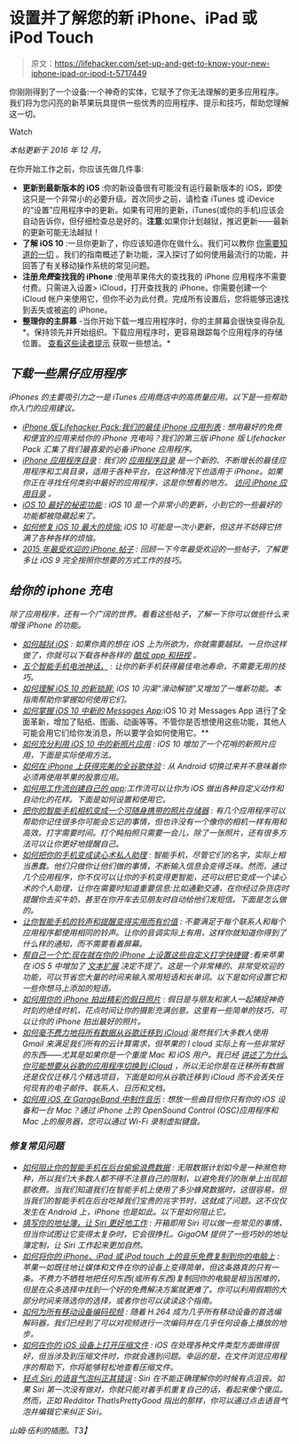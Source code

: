 # 设置并了解您的新 iPhone、iPad 或 iPod Touch

> 原文：<https://lifehacker.com/set-up-and-get-to-know-your-new-iphone-ipad-or-ipod-t-5717449>

你刚刚得到了一个设备:一个神奇的实体，它赋予了你无法理解的更多应用程序。我们将为您闪亮的新苹果玩具提供一些优秀的应用程序、提示和技巧，帮助您理解这一切。

Watch

*本帖更新于 2016 年 12 月。*

在你开始工作之前，你应该先做几件事:

*   **更新到最新版本的 iOS** :你的新设备很有可能没有运行最新版本的 iOS，即使这只是一个非常小的必要升级。首次同步之前，请检查 iTunes 或 iDevice 的“设置”应用程序中的更新。如果有可用的更新，iTunes(或你的手机)应该会自动告诉你，但仔细检查总是好的。**注意**:如果你计划越狱，推迟更新——最新的更新可能无法越狱！
*   **了解 iOS 10** :一旦你更新了，你应该知道你在做什么。我们可以教你 [你需要知道的一切](http://lifehacker.com/all-the-new-features-in-ios-10-in-two-minutes-1786554385) 。我们的指南概述了新功能，深入探讨了如何使用最流行的功能，并回答了有关移动操作系统的常见问题。
*   **注册*免费*查找我的 iPhone** :使用苹果伟大的查找我的 iPhone 应用程序不需要付费。只需进入设置> iCloud，打开查找我的 iPhone。你需要创建一个 iCloud 帐户来使用它，但你不必为此付费。完成所有设置后，您将能够迅速找到丢失或被盗的 iPhone。
*   **整理你的主屏幕** -当你开始下载一堆应用程序时，你的主屏幕会很快变得杂乱*。保持领先并开始组织。下载应用程序时，更容易跟踪每个应用程序的存储位置。 [查看这些读者提示](http://lifehacker.com/how-do-you-organize-your-smartphones-home-screen-5715135) 获取一些想法。*

## *下载一些黑仔应用程序*

*iPhones 的主要吸引力之一是 iTunes 应用商店中的高质量应用。以下是一些帮助你入门的应用建议。*

*   *[iPhone 版 Lifehacker Pack:我们的最佳 iPhone 应用列表](http://lifehacker.com/lifehacker-pack-for-iphone-2013-our-list-of-the-best-i-804543677) : *想用最好的免费和便宜的应用来给你的 iPhone 充电吗？我们的第三版 iPhone 版 Lifehacker Pack 汇集了我们最喜爱的必备 iPhone 应用程序。**
*   *[iPhone 应用程序目录](http://lifehacker.com/apps/iphone) : *我们的* [*应用程序目录*](http://lifehacker.com/appdirectory) *是一个新的、不断增长的最佳应用程序和工具目录，适用于各种平台，在这种情况下也适用于 iPhone。如果你正在寻找任何类别中最好的应用程序，这是你想看的地方。* [*访问 iPhone 应用目录*](http://lifehacker.com/apps/iphone) *。**
*   *[iOS 10 最好的秘密功能](http://lifehacker.com/top-10-secret-features-in-ios-10-1786630631) : *iOS 10 是一个非常小的更新，小到它的一些最好的功能都被隐藏起来了。**
*   *[如何修复 iOS 10 最大的烦恼:](http://lifehacker.com/how-to-fix-ios-10s-biggest-annoyances-1786590906) *iOS 10 可能是一次小更新，但这并不妨碍它挤满了各种各样的烦恼。**
*   *[2015 年最受欢迎的 iPhone 帖子](http://lifehacker.com/preview/most-popular-ios-downloads-and-posts-of-2015-1748730287) : *回顾一下今年最受欢迎的一些帖子，了解更多让 iOS 9 完全按照你想要的方式工作的技巧。**

## *给你的 iphone 充电*

*除了应用程序，还有一个广阔的世界。看看这些帖子，了解一下你可以做些什么来增强 iPhone 的功能。*

*   *[如何越狱 iOS](http://lifehacker.com/how-to-jailbreak-your-iphone-the-always-up-to-date-gui-5771943) : *如果你真的想在 iOS 上为所欲为，你就需要越狱。一旦你这样做了，你就可以下载各种各样的* [*酷炫 app 和扭捏*](http://lifehacker.com/the-best-jailbreak-apps-and-tweaks-for-ios-9-1737927710) *。**
*   *[五个智能手机电池神话，](http://lifehacker.com/smartphone-battery-myths-explained-1735327089) : *让你的新手机获得最佳电池寿命，不需要无用的技巧。**
*   *[如何理解 iOS 10 的新锁屏:](http://lifehacker.com/how-to-make-sense-of-ios-10s-new-lock-screen-1786541529) *iOS 10 沟渠“滑动解锁”又增加了一堆新功能。本指南帮助你掌握如何使用它们。**
*   *[如何掌握 iOS 10 中新的 Messages App](http://lifehacker.com/how-to-master-the-new-messages-app-in-ios-10-1786543589)*:iOS 10 对 Messages App 进行了全面革新，增加了贴纸、图画、动画等等。不管你是否想使用这些功能，其他人可能会用它们给你发消息，所以要学会如何使用它。**
*   *[如何充分利用 iOS 10 中的新照片应用](http://lifehacker.com/how-to-get-the-most-out-of-the-new-photos-app-in-ios-10-1786594785) *: iOS 10 增加了一个花哨的新照片应用，下面是实际使用方法。**
*   *[如何在 iPhone 上获得完美的全谷歌体验](http://lifehacker.com/how-to-get-a-perfect-all-google-experience-on-the-iphon-1740638647) : *从 Android 切换过来并不意味着你必须再使用苹果的股票应用。**
*   *[如何用工作流创建自己的 app](http://lifehacker.com/how-to-create-your-own-ios-apps-and-extensions-with-wor-1672952936#_ga=1.68380569.968941705.1436971740):*工作流可以让你为 iOS 做出各种自定义动作和自动化的花样。下面是如何设置和使用它。**
*   *[把你的智能手机相机变成一个可随身携带的照片存储器](http://lifehacker.com/turn-your-smartphone-camera-into-a-pocketable-photograp-5955077) : *有几个应用程序可以帮助你记住很多你可能会忘记的事情，但也许没有一个像你的相机一样有用和高效。打字需要时间。打个盹拍照只需要一会儿，除了一张照片，还有很多方法可以让你更好地提醒自己。**
*   *[如何把你的手机变成读心术私人助理](https://lifehacker.com/how-to-turn-your-phone-into-a-mind-reading-personal-ass-5950162) : *智能手机，尽管它们的名字，实际上相当愚蠢。他们只做你让他们做的事情，不断输入信息会变得乏味。然而，通过几个应用程序，你不仅可以让你的手机变得更智能，还可以把它变成一个读心术的个人助理，让你在需要时知道重要信息:比如通勤交通，在你经过杂货店时提醒你去买牛奶，甚至在你开车去见朋友时自动给他们发短信。下面是怎么做的。**
*   *[让你智能手机的铃声和提醒变得实用而有价值](http://lifehacker.com/how-can-i-make-my-smartphones-ringtones-and-alerts-actu-5946268) : *不要满足于每个联系人和每个应用程序都使用相同的铃声。让你的音调实际上有用，这样你就知道你得到了什么样的通知，而不需要看着屏幕。**
*   *[帮自己一个忙:*现在就在你的 iPhone 上设置这些自定义打字快捷键*](https://lifehacker.com/do-yourself-a-favor-set-up-these-custom-typing-shortcu-5849229) *:看来苹果在 iOS 5 中增加了* [*文本扩展*](http://lifehacker.com/how-to-use-text-expansion-to-save-yourself-hours-of-typ-5611210) *决定不提了。这是一个非常棒的、非常受欢迎的功能，可以节省您大量的时间来输入常用短语和长单词。以下是如何设置它和一些你想马上添加的短语。**
*   *[如何用你的 iPhone 拍出精彩的假日照片](http://lifehacker.com/how-to-take-great-holiday-photos-with-your-iphone-5870709) : *假日是与朋友和家人一起捕捉神奇时刻的绝佳时机，花点时间让你的摄影充满创意。这里有一些简单的技巧，可以让你的 iPhone 拍出最好的照片。**
*   *[如何毫不费力地将所有数据从谷歌迁移到 iCloud](http://lifehacker.com/how-to-migrate-all-your-data-to-icloud-from-google-with-5850859):*虽然我们大多数人使用 Gmail 来满足我们所有的云计算需求，但苹果的 I cloud 实际上有一些非常好的东西——尤其是如果你是一个重度 Mac 和 iOS 用户。我已经* [*讲述了为什么你可能想要从谷歌的应用程序切换到 iCloud*](http://lifehacker.com/should-i-switch-to-icloud-from-google-5850516) *，所以无论你是在迁移所有数据还是仅仅迁移几个精选项目，下面是如何从谷歌迁移到 iCloud 而不会丢失任何现有的电子邮件、联系人、日历和文档。** 
*   *[如何用 iOS 在 GarageBand 中制作音乐](http://lifehacker.com/how-to-make-music-in-garageband-with-ios-5680278) : *想放一些曲目但你只有你的 iOS 设备和一台 Mac？通过 iPhone 上的 OpenSound Control (OSC)应用程序和 Mac 上的服务器，您可以通过 Wi-Fi 录制虚拟键盘。**

### *修复常见问题*

*   *[如何阻止你的智能手机在后台偷偷浪费数据](http://lifehacker.com/how-to-stop-your-smartphone-from-secretly-wasting-data-5957947) : *无限数据计划如今是一种濒危物种，所以我们大多数人都不得不注意自己的限制，以避免我们的账单上出现超额收费。当我们知道我们在智能手机上使用了多少蜂窝数据时，这很容易，但当我们的智能手机在后台吃掉我们宝贵的兆字节时，这就成了问题。这不仅仅发生在 Android 上，iPhone 也是如此。以下是如何阻止它。**
*   *[填写你的地址簿，让 Siri 更好地工作](http://lifehacker.com/fill-out-your-address-book-to-make-siri-work-better-5870756) : *开箱即用 Siri 可以做一些常见的事情，但当你试图让它变得太复杂时，它会很挣扎。GigaOM 提供了一些巧妙的地址簿定制，让 Siri 工作起来更加自然。**
*   *[如何将你的 iPhone、iPad 或 iPod touch 上的音乐免费复制到你的电脑上](http://lifehacker.com/how-to-copy-music-from-your-iphone-ipad-or-ipod-touch-5869827) : *苹果一如既往地让媒体和文件在你的设备上变得简单，但这条路真的只有一条。不费力不牺牲地把任何东西(或所有东西)复制回你的电脑是相当困难的，但是在众多选择中找到一个好的免费解决方案就更难了。你可以利用假期的大部分时间来筛选你的选择，或者你也可以读读这个指南。**
*   *[如何为所有移动设备编码视频](http://lifehacker.com/how-to-encode-video-for-all-your-mobile-devices-5653287) : *随着 H.264 成为几乎所有移动设备的首选编解码器，我们已经到了可以对视频进行一次编码并在几乎任何设备上播放的地步。**
*   *[如何在你的 iOS 设备上打开压缩文件](http://lifehacker.com/how-to-open-compressed-files-on-your-ios-device-5653210) : *iOS 在处理各种文件类型方面做得很好，但当涉及到压缩文件时，你就会遇到问题。幸运的是，在文件浏览应用程序的帮助下，你将能够轻松地查看压缩文件。**
*   *[轻点 Siri 的语音气泡纠正其错误](http://lifehacker.com/tap-siris-speech-bubble-to-correct-its-mistakes-505505676) : *Siri 在不能正确理解你的时候有点沮丧。如果 Siri 第一次没有做对，你就只能对着手机重复自己的话，看起来像个傻瓜。然而，正如 Redditor ThatIsPrettyGood 指出的那样，你可以通过点击语音气泡并编辑它来纠正 Siri。**

*山姆·伍利的插图。T3】*